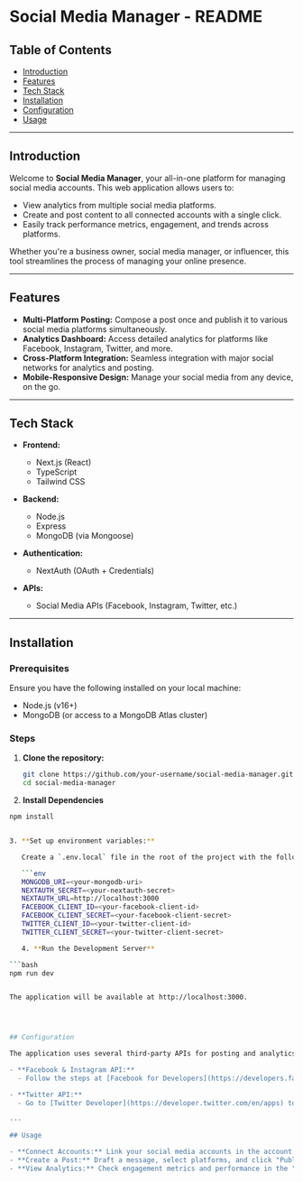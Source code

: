 # Social Media Manager - README

## Table of Contents
- [Introduction](#introduction)
- [Features](#features)
- [Tech Stack](#tech-stack)
- [Installation](#installation)
- [Configuration](#configuration)
- [Usage](#usage)

---

## Introduction

Welcome to **Social Media Manager**, your all-in-one platform for managing social media accounts. This web application allows users to:
- View analytics from multiple social media platforms.
- Create and post content to all connected accounts with a single click.
- Easily track performance metrics, engagement, and trends across platforms.

Whether you're a business owner, social media manager, or influencer, this tool streamlines the process of managing your online presence.

---

## Features

- **Multi-Platform Posting:** Compose a post once and publish it to various social media platforms simultaneously.
- **Analytics Dashboard:** Access detailed analytics for platforms like Facebook, Instagram, Twitter, and more.
- **Cross-Platform Integration:** Seamless integration with major social networks for analytics and posting.
- **Mobile-Responsive Design:** Manage your social media from any device, on the go.

---

## Tech Stack

- **Frontend:**
  - Next.js (React)
  - TypeScript
  - Tailwind CSS

- **Backend:**
  - Node.js
  - Express
  - MongoDB (via Mongoose)

- **Authentication:**
  - NextAuth (OAuth + Credentials)
  
- **APIs:**
  - Social Media APIs (Facebook, Instagram, Twitter, etc.)

---

## Installation

### Prerequisites

Ensure you have the following installed on your local machine:

- Node.js (v16+)
- MongoDB (or access to a MongoDB Atlas cluster)

### Steps

1. **Clone the repository:**
   ```bash
   git clone https://github.com/your-username/social-media-manager.git
   cd social-media-manager

2. **Install Dependencies**

```bash
npm install


3. **Set up environment variables:**

   Create a `.env.local` file in the root of the project with the following content:

   ```env
   MONGODB_URI=<your-mongodb-uri>
   NEXTAUTH_SECRET=<your-nextauth-secret>
   NEXTAUTH_URL=http://localhost:3000
   FACEBOOK_CLIENT_ID=<your-facebook-client-id>
   FACEBOOK_CLIENT_SECRET=<your-facebook-client-secret>
   TWITTER_CLIENT_ID=<your-twitter-client-id>
   TWITTER_CLIENT_SECRET=<your-twitter-client-secret>

   4. **Run the Development Server**

```bash
npm run dev


The application will be available at http://localhost:3000.




## Configuration

The application uses several third-party APIs for posting and analytics. You'll need to create developer accounts and generate API keys for each platform.

- **Facebook & Instagram API:**
  - Follow the steps at [Facebook for Developers](https://developers.facebook.com/) to create an app and retrieve the `CLIENT_ID` and `CLIENT_SECRET`.

- **Twitter API:**
  - Go to [Twitter Developer](https://developer.twitter.com/en/apps) to register an app and get your API credentials.

---

## Usage

- **Connect Accounts:** Link your social media accounts in the account settings page.
- **Create a Post:** Draft a message, select platforms, and click "Publish."
- **View Analytics:** Check engagement metrics and performance in the "Analytics" tab.

